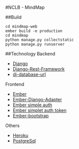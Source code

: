 #NCLB - MindMap

##Build

    cd mindmap-web
    ember build -e production
    cd mindmap
    python manage.py collectstatic
    python manage.py runserver


##Technology
Backend
- [Django](https://www.djangoproject.com/)
- [Django-Rest-Framework](http://www.django-rest-framework.org/)
- [dj-database-url](https://github.com/kennethreitz/dj-database-url)

Frontend
- [Ember](http://emberjs.com/)
- [Ember-Django-Adapter](http://dustinfarris.com/ember-django-adapter/)
- [Ember simple auth](https://github.com/simplabs/ember-simple-auth)
- [Ember simplet auth token](https://github.com/jpadilla/ember-simple-auth-token)
- [Ember-bootstrap](http://kaliber5.github.io/ember-bootstrap/)

Others
- [Heroku](https://www.heroku.com/)
- [PostgreSql](https://data.heroku.com/)

